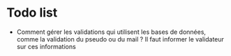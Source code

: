 # Todo list

- Comment gérer les validations qui utilisent les bases de données, comme la validation du pseudo ou du mail ? Il faut informer le validateur sur ces informations
